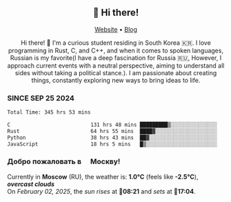 <h2 align="center">👋 Hi there!</h2>
<p align="center">
  <a href="https://urdekcah.ru">Website</a> •
  <a href="https://urdekcah.blog">Blog</a>
</p>

<p align="center">
  Hi there! 👋 I'm a curious student residing in South Korea 🇰🇷. I love programming in Rust, C, and C++, and when it comes to spoken languages, Russian is my favorite(I have a deep fascination for Russia 🇷🇺, However, I approach current events with a neutral perspective, aiming to understand all sides without taking a political stance.). I am passionate about creating things, constantly exploring new ways to bring ideas to life.
</p>

### SINCE SEP 25 2024
<!--START_SECTION:waka-->
<!--LAST_WAKA_UPDATE:2025-02-01 18:24:57-->
```txt
Total Time: 345 hrs 53 mins

C                          131 hrs 48 mins █████████▒░░░░░░░░░░░░░░░   37.09 %
Rust                       64 hrs 55 mins  ████▓░░░░░░░░░░░░░░░░░░░░   18.27 %
Python                     38 hrs 43 mins  ██▓░░░░░░░░░░░░░░░░░░░░░░   10.90 %
JavaScript                 18 hrs 5 mins   █▒░░░░░░░░░░░░░░░░░░░░░░░   05.09 %
```
<!--END_SECTION:waka-->

<h3>Добро пожаловать в <img src="https://cdn-icons-png.flaticon.com/512/197/197408.png" width="13"/> Москву!</h3>

<!--START_SECTION:weather:moscow-->
<!--LAST_WEATHER_UPDATE:2025-02-02 15:20:27-->
Currently in **Moscow** (RU), the weather is: **1.0°C** (feels like **-2.5°C**), ***overcast clouds***<br/>
On *February 02, 2025*, the *sun rises* at 🌅**08:21** and *sets* at 🌇**17:04**.
<!--END_SECTION:weather-->
